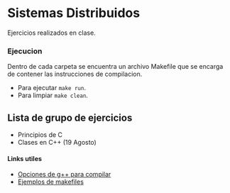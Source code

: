 # Sistemas Distribuidos
  Ejercicios realizados en clase.

### Ejecucion
  Dentro de cada carpeta se encuentra un archivo Makefile que se encarga de contener las instrucciones de compilacion.

  - Para ejecutar `make run`.
  - Para limpiar `make clean`. 


## Lista de grupo de ejercicios
- Principios de C
- Clases en C++ (19 Agosto)


#### Links utiles
- [Opciones de g++ para compilar](https://www.cs.fsu.edu/~myers/howto/g++compiling.txt)
- [Ejemplos de makefiles](http://www.cs.colby.edu/maxwell/courses/tutorials/maketutor/)

